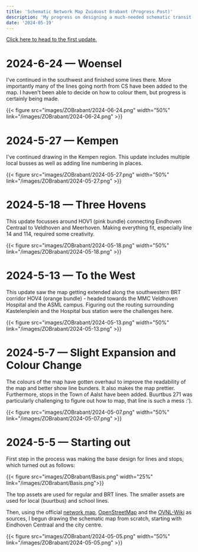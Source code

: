 ```yaml
--- 
title: 'Schematic Network Map Zuidoost Brabant (Progress Post)'
description: 'My progress on designing a much-needed schematic transit map for the Zuidoost Brabant concession.'
date: '2024-05-19'
---
```

<a href="#bottom">Click here to head to the first update.</a>

# 2024-6-24 — Woensel

I've continued in the southwest and finished some lines there. More importantly many of the lines going north from CS have been added to the map. I haven't been able to decide on how to colour them, but progress is certainly being made.

{{< figure src="images/ZOBrabant/2024-06-24.png" width="50%" link="/images/ZOBrabant/2024-06-24.png" >}}

# 2024-5-27 — Kempen

I've continued drawing in the Kempen region.
This update includes multiple local busses as well as adding line numbering in places.

{{< figure src="images/ZOBrabant/2024-05-27.png" width="50%" link="/images/ZOBrabant/2024-05-27.png" >}}

# 2024-5-18 — Three Hovens

This update focusses around HOV1 (pink bundle) connecting Eindhoven Centraal to Veldhoven and Meerhoven. Making everything fit, especially line 14 and 114, required some creativity.

{{< figure src="images/ZOBrabant/2024-05-18.png" width="50%" link="/images/ZOBrabant/2024-05-18.png" >}}

# 2024-5-13 — To the West

This update saw the map getting extended along the southwestern BRT corridor HOV4 (orange bundle) - headed towards the MMC Veldhoven Hospital and the ASML campus. Figuring out the routing surrounding Kastelenplein and the Hospital bus station were the challenges here.

{{< figure src="images/ZOBrabant/2024-05-13.png" width="50%" link="/images/ZOBrabant/2024-05-13.png" >}}

# 2024-5-7 — Slight Expansion and Colour Change

The colours of the map have gotten overhaul to improve the readability of the map and better show line bunders. It also makes the map prettier.
Furthermore, stops in the Town of Aalst have been added. Buurtbus 271 was particularly challenging to figure out how to map, that line is such a mess :').

{{< figure src="images/ZOBrabant/2024-05-07.png" width="50%" link="/images/ZOBrabant/2024-05-07.png" >}}

<div id="bottom"> <h1>2024-5-5 — Starting out</h1></div>

First step in the process was making the base design for lines and stops, which turned out as follows:

{{< figure src="images/ZOBrabant/Basis.png" width="25%" link="/images/ZOBrabant/Basis.png">}}

The top assets are used for regular and BRT lines. The smaller assets are used for local (buurtbus) and school lines.

Then, using the official [network map](https://www.connexxion.nl/getmedia/cf293c65-ec11-43da-b8aa-54b1ee4c3d39/Hermes_Zuidoost_Brabant_Lijnennetkaart_2024.pdf), [OpenStreetMap](https://www.openstreetmap.org/) and the [OVNL-Wiki](https://wiki.ovinnederland.nl/wiki/Concessie_Zuidoost-Brabant_(2017-2026)) as sources, I begun drawing the schematic map from scratch, starting with Eindhoven Centraal and the city centre.

{{< figure src="images/ZOBrabant/2024-05-05.png" width="50%" link="/images/ZOBrabant/2024-05-05.png" >}}

